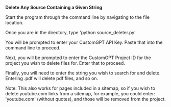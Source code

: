 **Delete Any Source Containing a Given String**

Start the program through the command line by navigating to the file location.

Once you are in the directory, type 'python source_deleter.py'

You will be prompted to enter your CustomGPT API Key. Paste that into the command line to proceed.

Next, you will be prompted to enter the CustomGPT Project ID for the project you wish to delete files for. Enter that to proceed.

Finally, you will need to enter the string you wish to search for and delete. Entering .pdf will delete pdf files, and so on.

Note: This also works for pages included in a sitemap, so if you wish to delete youtube.com links from a sitemap, for example, 
you could enter: 'youtube.com' (without quotes), and those will be removed from the project.
